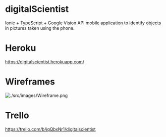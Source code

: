 # digitalScientist

Ionic + TypeScript + Google Vision API mobile application to identify objects in pictures taken using the phone.


# Heroku 
https://digitalscientist.herokuapp.com/

# Wireframes 
![./src/images/Wireframe.png](./src/images/Wireframe.png)

# Trello 
https://trello.com/b/jqQbxNr1/digitalscientist


